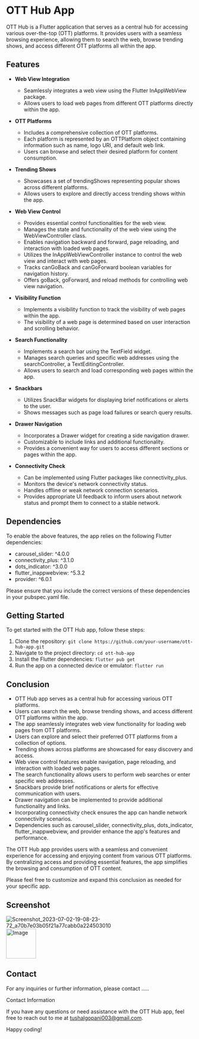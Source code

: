 # OTT Hub App

OTT Hub is a Flutter application that serves as a central hub for accessing various over-the-top (OTT) platforms. It provides users with a seamless browsing experience, allowing them to search the web, browse trending shows, and access different OTT platforms all within the app.

## Features

- **Web View Integration**
  - Seamlessly integrates a web view using the Flutter InAppWebView package.
  - Allows users to load web pages from different OTT platforms directly within the app.

- **OTT Platforms**
  - Includes a comprehensive collection of OTT platforms.
  - Each platform is represented by an OTTPlatform object containing information such as name, logo URI, and default web link.
  - Users can browse and select their desired platform for content consumption.

- **Trending Shows**
  - Showcases a set of trendingShows representing popular shows across different platforms.
  - Allows users to explore and directly access trending shows within the app.

- **Web View Control**
  - Provides essential control functionalities for the web view.
  - Manages the state and functionality of the web view using the WebViewController class.
  - Enables navigation backward and forward, page reloading, and interaction with loaded web pages.
  - Utilizes the InAppWebViewController instance to control the web view and interact with web pages.
  - Tracks canGoBack and canGoForward boolean variables for navigation history.
  - Offers goBack, goForward, and reload methods for controlling web view navigation.

- **Visibility Function**
  - Implements a visibility function to track the visibility of web pages within the app.
  - The visibility of a web page is determined based on user interaction and scrolling behavior.

- **Search Functionality**
  - Implements a search bar using the TextField widget.
  - Manages search queries and specific web addresses using the searchController, a TextEditingController.
  - Allows users to search and load corresponding web pages within the app.

- **Snackbars**
  - Utilizes SnackBar widgets for displaying brief notifications or alerts to the user.
  - Shows messages such as page load failures or search query results.

- **Drawer Navigation**
  - Incorporates a Drawer widget for creating a side navigation drawer.
  - Customizable to include links and additional functionality.
  - Provides a convenient way for users to access different sections or pages within the app.

- **Connectivity Check**
  - Can be implemented using Flutter packages like connectivity_plus.
  - Monitors the device's network connectivity status.
  - Handles offline or weak network connection scenarios.
  - Provides appropriate UI feedback to inform users about network status and prompt them to connect to a stable network.

## Dependencies

To enable the above features, the app relies on the following Flutter dependencies:

- carousel_slider: ^4.0.0
- connectivity_plus: ^3.1.0
- dots_indicator: ^3.0.0
- flutter_inappwebview: ^5.3.2
- provider: ^6.0.1

Please ensure that you include the correct versions of these dependencies in your pubspec.yaml file.

## Getting Started

To get started with the OTT Hub app, follow these steps:

1. Clone the repository: `git clone https://github.com/your-username/ott-hub-app.git`
2. Navigate to the project directory: `cd ott-hub-app`
3. Install the Flutter dependencies: `flutter pub get`
4. Run the app on a connected device or emulator: `flutter run`

## Conclusion

- OTT Hub app serves as a central hub for accessing various OTT platforms.
- Users can search the web, browse trending shows, and access different OTT platforms within the app.
- The app seamlessly integrates web view functionality for loading web pages from OTT platforms.
- Users can explore and select their preferred OTT platforms from a collection of options.
- Trending shows across platforms are showcased for easy discovery and access.
- Web view control features enable navigation, page reloading, and interaction with loaded web pages.
- The search functionality allows users to perform web searches or enter specific web addresses.
- Snackbars provide brief notifications or alerts for effective communication with users.
- Drawer navigation can be implemented to provide additional functionality and links.
- Incorporating connectivity check ensures the app can handle network connectivity scenarios.
- Dependencies such as carousel_slider, connectivity_plus, dots_indicator, flutter_inappwebview, and provider enhance the app's features and performance.

The OTT Hub app provides users with a seamless and convenient experience for accessing and enjoying content from various OTT platforms. By centralizing access and providing essential features, the app simplifies the browsing and consumption of OTT content.

Please feel free to customize and expand this conclusion as needed for your specific app.


## Screenshot 

![Screenshot_2023-07-02-19-08-23-72_a70b7e03b05f21a77cabb0a224503010](https://github.com/tushal13/OTTHub/assets/113960162/d35887cc-7d2c-426d-8b6f-e1f1aa5bf314) <img src="https://github.com/tushal13/OTTHub/assets/113960162/d35887cc-7d2c-426d-8b6f-e1f1aa5bf314" alt="Image" width="80">



## Contact

For any inquiries or further information, please contact .....

Contact Information

If you have any questions or need assistance with the OTT Hub app, feel free to reach out to me at tushalgopani003@gmail.com.

Happy coding!
